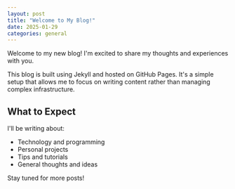 ```yaml
---
layout: post
title: "Welcome to My Blog!"
date: 2025-01-29
categories: general
---
```


Welcome to my new blog! I'm excited to share my thoughts and experiences with you.

This blog is built using Jekyll and hosted on GitHub Pages. It's a simple setup that allows me to focus on writing content rather than managing complex infrastructure.

## What to Expect

I'll be writing about:
- Technology and programming
- Personal projects
- Tips and tutorials
- General thoughts and ideas

Stay tuned for more posts!